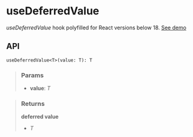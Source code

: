 # useDeferredValue
_useDeferredValue_ hook polyfilled for React versions below 18. [See demo](https://ndriadev.github.io/react-tools/#/hooks/lifecycle/useDeferredValue)

## API

```tsx
useDeferredValue<T>(value: T): T
```

> ### Params
>
> - __value__: _T_
>


> ### Returns
>
> __deferred value__
> - _T_  
>